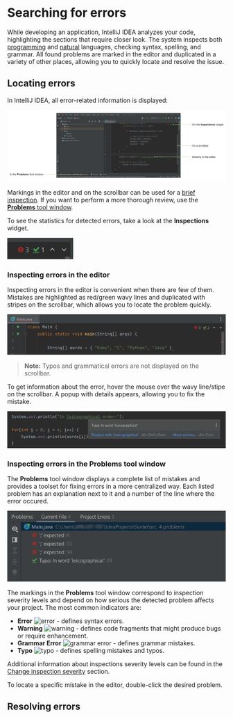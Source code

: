 # Searching for errors

While developing an application, IntelliJ IDEA analyzes your code, highlighting the sections that require closer look. The system inspects both [programming](https://www.jetbrains.com/help/idea/code-inspection.html) and [natural](https://www.jetbrains.com/help/idea/proofreading.html) languages, checking syntax, spelling, and grammar. All found problems are marked in the editor and duplicated in a variety of other places, allowing you to quickly locate and resolve the issue.

## Locating errors

In IntelliJ IDEA, all error-related information is displayed:

![errors overview](https://github.com/EPprivate/private_repo/blob/main/images/errors%20overview.png?raw=true)

Markings in the editor and on the scrollbar can be used for a [brief inspection](#inspecting-errors-in-the-editor). If you want to perform a more thorough review, use the [**Problems** tool window](#inspecting-errors-in-the-problems-tool-window).

To see the statistics for detected errors, take a look at the **Inspections** widget.

![inspections widget](https://github.com/EPprivate/private_repo/blob/main/images/inspections%20widget.png?raw=true)

### Inspecting errors in the editor

Inspecting errors in the editor is convenient when there are few of them. Mistakes are highlighted as red/green wavy lines and duplicated with stripes on the scrollbar, which allows you to locate the problem quickly.

<img src="https://github.com/EPprivate/private_repo/blob/main/images/lines%20and%20stripes.png?raw=true" width="600">

> **Note:**
> Typos and grammatical errors are not displayed on the scrollbar.

To get information about the error, hover the mouse over the wavy line/stipe on the scrollbar. A popup with details appears, allowing you to fix the mistake.

<img src="https://github.com/EPprivate/private_repo/blob/main/images/highlighting%20details.png?raw=true" width="600">

### Inspecting errors in the Problems tool window

The **Problems** tool window displays a complete list of mistakes and provides a toolset for fixing errors in a more centralized way. Each listed problem has an explanation next to it and a number of the line where the error occured.

<img src="https://github.com/EPprivate/private_repo/blob/main/images/problems%20tab.png?raw=true" width="600">

The markings in the **Problems** tool window correspond to inspection severity levels and depend on how serious the detected problem affects your project. The most common indicators are:

- **Error** ![error](https://resources.jetbrains.com/help/img/idea/2022.2/app.general.balloonError.svg) - defines syntax errors.
- **Warning** ![warning](https://resources.jetbrains.com/help/img/idea/2022.2/app.general.warning.svg) - defines code fragments that might produce bugs or require enhancement.
- **Grammar Error** ![grammar error](https://resources.jetbrains.com/help/img/idea/2022.2/grazie.icons.grammarError.svg) - defines grammar mistakes.
- **Typo** ![typo](https://resources.jetbrains.com/help/img/idea/2022.2/app.general.inspectionsTypos.svg) - defines spelling mistakes and typos.

Additional information about inspections severity levels can be found in the [Change inspection severity](https://www.jetbrains.com/help/idea/configuring-inspection-severities.html) section.

To locate a specific mistake in the editor, double-click the desired problem.

## Resolving errors


